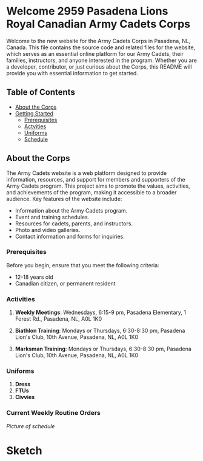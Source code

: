 # Welcome 2959 Pasadena Lions Royal Canadian Army Cadets Corps
Welcome to the new website for the Army Cadets Corps in Pasadena, NL, Canada. This file contains the source code and related files for the website, which serves as an essential online platform for our Army Cadets, their families, instructors, and anyone interested in the program. Whether you are a developer, contributor, or just curious about the Corps, this README will provide you with essential information to get started.

## Table of Contents
- [About the Corps](#about-the-corps)
- [Getting Started](#getting-started)
  - [Prerequisites](#prerequisites)
  - [Actvities](#Activities)
  - [Uniforms](#Uniforms)
  - [Schedule](#schedules)
    
## About the Corps

The Army Cadets website is a web platform designed to provide information, resources, and support for members and supporters of the Army Cadets program. This project aims to promote the values, activities, and achievements of the program, making it accessible to a broader audience. Key features of the website include:

- Information about the Army Cadets program.
- Event and training schedules.
- Resources for cadets, parents, and instructors.
- Photo and video galleries.
- Contact information and forms for inquiries.

### Prerequisites

Before you begin, ensure that you meet the following criteria:

- 12-18 years old
- Canadian citizen, or permanent resident
  
### Activities

1. **Weekly Meetings**: Wednesdays, 6:15-9 pm, Pasadena Elementary, 1 Forest Rd., Pasadena, NL, A0L 1K0

2. **Biathlon Training**: Mondays or Thursdays, 6:30-8:30 pm, Pasadena Lion's Club, 10th Avenue, Pasadena, NL, A0L 1K0

3. **Marksman Training**: Mondays or Thursdays, 6:30-8:30 pm, Pasadena Lion's Club, 10th Avenue, Pasadena, NL, A0L 1K0

### Uniforms

1. **Dress**
2. **FTUs**
3. **Civvies**

### Current Weekly Routine Orders
 *Picture of schedule*

# Sketch
